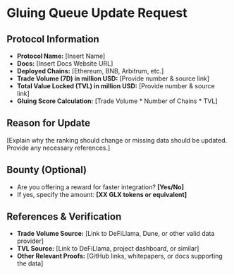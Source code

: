 # Gluing Queue Update Request  

## Protocol Information  
- **Protocol Name:** [Insert Name]  
- **Docs:** [Insert Docs Website URL]  
- **Deployed Chains:** [Ethereum, BNB, Arbitrum, etc.]  
- **Trade Volume (7D) in million USD:** [Provide number & source link]  
- **Total Value Locked (TVL) in million USD:** [Provide number & source link]  
- **Gluing Score Calculation:** [Trade Volume * Number of Chains * TVL]  

## Reason for Update  
[Explain why the ranking should change or missing data should be updated. Provide any necessary references.]  

## Bounty (Optional)  
- Are you offering a reward for faster integration? **[Yes/No]**  
- If yes, specify the amount: **[XX GLX tokens or equivalent]**  

## References & Verification  
- **Trade Volume Source:** [Link to DeFiLlama, Dune, or other valid data provider]  
- **TVL Source:** [Link to DeFiLlama, project dashboard, or similar]  
- **Other Relevant Proofs:** [GitHub links, whitepapers, or docs supporting the data]  